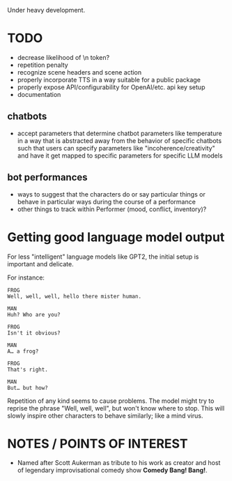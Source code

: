 Under heavy development.

# TODO
- decrease likelihood of \n token?
- repetition penalty
- recognize scene headers and scene action
- properly incorporate TTS in a way suitable for a public package
- properly expose API/configurability for OpenAI/etc. api key setup
- documentation

## chatbots
- accept parameters that determine chatbot parameters like temperature in a way that is abstracted away from the behavior of specific chatbots such that users can specify parameters like "incoherence/creativity" and have it get mapped to specific parameters for specific LLM models

## bot performances
- ways to suggest that the characters do or say particular things or behave in particular ways during the course of a performance
- other things to track within Performer (mood, conflict, inventory)?

# Getting good language model output
For less "intelligent" language models like GPT2, the initial setup is
important and delicate.

For instance:

```fountain
FROG
Well, well, well, hello there mister human.

MAN
Huh? Who are you?

FROG
Isn't it obvious?

MAN
A… a frog?

FROG
That's right.

MAN
But… but how?
```

Repetition of any kind seems to cause problems. The model might try to reprise
the phrase "Well, well, well", but won't know where to stop. This will slowly
inspire other characters to behave similarly; like a mind virus.

# NOTES / POINTS OF INTEREST
- Named after Scott Aukerman as tribute to his work as creator and host of legendary improvisational comedy show **Comedy Bang! Bang!**.
